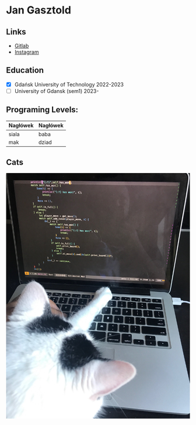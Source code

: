 # Jan Gasztold

## Links 
- [Gitlab](https://gitlab.com/jankotanime)
- [Instagram](https://www.instagram.com/jankotanime/)

## Education
- [x] Gdańsk University of Technology 2022-2023
- [ ] University of Gdansk (sem1) 2023-

## Programing Levels:
| Nagłówek | Nagłówek |
| ----------------- | ----------------- |
| siala | baba |
| mak | dziad |

## Cats
![programming cat](programming-cat.jpg)
